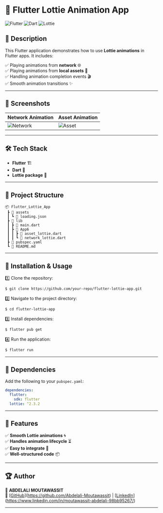 # 🚀 Flutter Lottie Animation App

![Flutter](https://img.shields.io/badge/Flutter-Framework-blue?style=for-the-badge&logo=flutter)
![Dart](https://img.shields.io/badge/Dart-Language-blue?style=for-the-badge&logo=dart)
![Lottie](https://img.shields.io/badge/Lottie-Animations-orange?style=for-the-badge&logo=lottie)

## 📌 Description

This Flutter application demonstrates how to use **Lottie animations** in Flutter apps. It includes:

✅ Playing animations from **network** 🌐  
✅ Playing animations from **local assets** 📂  
✅ Handling animation completion events 🎬  
✅ Smooth animation transitions ✨

---

## 📸 Screenshots

| Network Animation | Asset Animation |
|------------------|----------------|
| ![Network](https://github.com/user-attachments/assets/0dc71c33-7bc1-485f-8419-5dfa25ec1a0b) | ![Asset](https://github.com/user-attachments/assets/c0617a8d-dd97-43a7-8688-a386904f0e95) |

---

## 🛠️ Tech Stack

- **Flutter** 🏗️  
- **Dart** 🚀  
- **Lottie package** 🎨  

---

## 📂 Project Structure

```
📦 Flutter_Lottie_App
 ┣ 📂 assets
 ┃ ┗ 📜 loading.json
 ┣ 📂 lib
 ┃ ┣ 📜 main.dart
 ┃ ┣ 📂 App6
 ┃ ┃ ┣ 📜 asset_lottie.dart
 ┃ ┃ ┗ 📜 network_lottie.dart
 ┣ 📜 pubspec.yaml
 ┗ 📜 README.md
```

---

## 🔧 Installation & Usage

1️⃣ Clone the repository:
```sh
$ git clone https://github.com/your-repo/flutter-lottie-app.git
```

2️⃣ Navigate to the project directory:
```sh
$ cd flutter-lottie-app
```

3️⃣ Install dependencies:
```sh
$ flutter pub get
```

4️⃣ Run the application:
```sh
$ flutter run
```

---

## 📜 Dependencies

Add the following to your `pubspec.yaml`:
```yaml
dependencies:
  flutter:
    sdk: flutter
  lottie: ^2.3.2
```

---

## 📌 Features

✅ **Smooth Lottie animations** 🌀  
✅ **Handles animation lifecycle** ⏳  
✅ **Easy to integrate** 🔗  
✅ **Well-structured code** 📦  

---

## 🏆 Author
👤 **ABDELALI MOUTAWASSIT**  
🔗 [[GitHub](https://github.com/yourprofile)](https://github.com/Abdelali-Moutawassit) | [[LinkedIn](https://linkedin.com/in/yourprofile)](https://www.linkedin.com/in/moutawassit-abdelali-98bb95267/)

---


